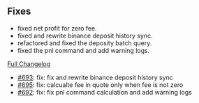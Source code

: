 ## Fixes

- fixed net profit for zero fee.
- fixed and rewrite binance deposit history sync.
- refactored and fixed the deposity batch query.
- fixed the pnl command and add warning logs.

[Full Changelog](https://github.com/OvictorVieira/bbgo/compare/v1.33.1...main)

 - [#693](https://github.com/OvictorVieira/bbgo/pull/693): fix: fix and rewrite binance deposit history sync
 - [#695](https://github.com/OvictorVieira/bbgo/pull/695): fix: calcualte fee in quote only when fee is not zero
 - [#692](https://github.com/OvictorVieira/bbgo/pull/692): fix: fix pnl command calculation and add warning logs
